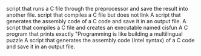 script that runs a C file through the preprocessor and save the result into another file.
script that compiles a C file but does not link
A script that generates the assembly code of a C code and save it in an output file.
A script that compiles a C file and creates an executable named cisfun
A C program that prints exactly "Programming is like building a multilingual puzzle
A script that generates the assembly code (Intel syntax) of a C code and save it in an output file.
